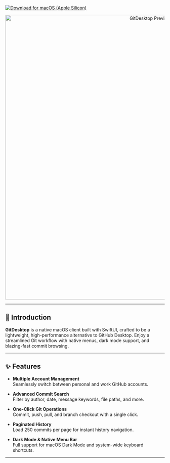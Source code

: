 [![Download for macOS (Apple Silicon)](https://img.shields.io/badge/Download%20Apple%20Silicon-0.8.0-007AFF?style=for-the-badge&logo=apple&logoColor=white)](https://github.com/kics223w1/GitDesktop/releases/download/v0.8.0/GitDesktop.dmg)

<p align="center">
  <picture>
    <source srcset="https://github.com/user-attachments/assets/d905a242-7cd1-4569-a871-bd5c49264f86" media="(prefers-color-scheme: dark)" />
    <img src="https://github.com/user-attachments/assets/d905a242-7cd1-4569-a871-bd5c49264f86" alt="GitDesktop Preview" width="900" />
  </picture>
</p>

---

## 🚀 Introduction

**GitDesktop** is a native macOS client built with SwiftUI, crafted to be a lightweight, high-performance alternative to GitHub Desktop. Enjoy a streamlined Git workflow with native menus, dark mode support, and blazing-fast commit browsing.

---

## ✨ Features

- **Multiple Account Management**  
  Seamlessly switch between personal and work GitHub accounts.

- **Advanced Commit Search**  
  Filter by author, date, message keywords, file paths, and more.

- **One-Click Git Operations**  
  Commit, push, pull, and branch checkout with a single click.

- **Paginated History**  
  Load 250 commits per page for instant history navigation.

- **Dark Mode & Native Menu Bar**  
  Full support for macOS Dark Mode and system-wide keyboard shortcuts.

---


